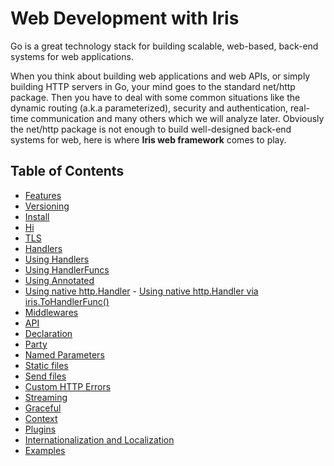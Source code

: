 # Web Development with Iris

Go is a great technology stack for building scalable, web-based, back-end systems for web 
applications. 

When you think about building web applications and web APIs, or simply building HTTP servers in Go, your mind goes to the standard net/http package. Then you have to deal with some common situations like the dynamic routing (a.k.a parameterized), security and authentication, real-time communication and many others which we will analyze later. 
Obviously the net/http package is not enough to build well-designed back-end systems for web, here is where **Iris web framework** comes to play.

## Table of Contents

- [Features](features.md)
- [Versioning](versioning.md)
- [Install](install.md)
- [Hi](hi.md)
- [TLS](tls.md)
- [Handlers](handlers.md)
 - [Using Handlers](using-handlers.md)
 - [Using HandlerFuncs](using-handlerfuncs.md)
 - [Using Annotated](using-annotated.md)
 - [Using native http.Handler](using-native-httphandler.md)
	   - [Using native http.Handler via iris.ToHandlerFunc()](using-native-httphandler-via-tohandlerfunc.md)
- [Middlewares](middlewares.md)
- [API](api.md)
- [Declaration](declaration.md)
- [Party](party.md)
- [Named Parameters](#named-parameters)
- [Static files](#static-files)
- [Send files](#send-files)
- [Custom HTTP Errors](#custom-http-errors)
- [Streaming](#streaming)
- [Graceful](#graceful)
- [Context](#context)
- [Plugins](#plugins)
- [Internationalization and Localization](Internationalization-and-Localization)
- [Examples](https://github.com/iris-contrib/examples)
